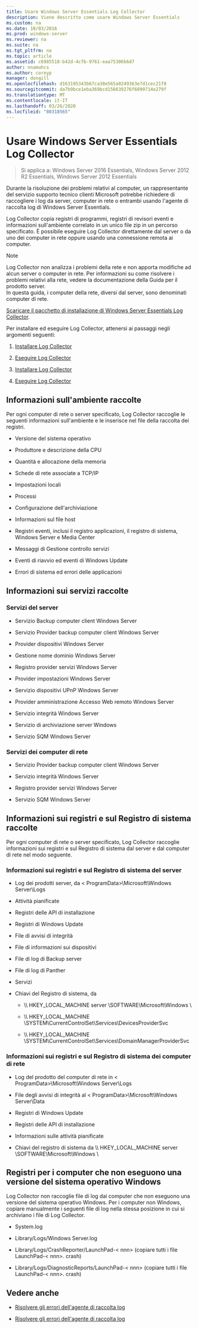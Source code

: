 ```yaml
---
title: Usare Windows Server Essentials Log Collector
description: Viene descritto come usare Windows Server Essentials
ms.custom: na
ms.date: 10/03/2016
ms.prod: windows-server
ms.reviewer: na
ms.suite: na
ms.tgt_pltfrm: na
ms.topic: article
ms.assetid: c6985518-b42d-4cfb-9761-eaa75306b6d7
author: nnamuhcs
ms.author: coreyp
manager: dongill
ms.openlocfilehash: d163195343b67ca38e565a0249363e7d1cec21f8
ms.sourcegitcommit: da7b9bce1eba369bcd156639276f6899714e279f
ms.translationtype: MT
ms.contentlocale: it-IT
ms.lasthandoff: 03/26/2020
ms.locfileid: "80318565"
---
```

# <a name="use-the-windows-server-essentials-log-collector"></a>Usare Windows Server Essentials Log Collector

>Si applica a: Windows Server 2016 Essentials, Windows Server 2012 R2 Essentials, Windows Server 2012 Essentials

Durante la risoluzione dei problemi relativi al computer, un rappresentante del servizio supporto tecnico clienti Microsoft potrebbe richiedere di raccogliere i log da server, computer in rete o entrambi usando l'agente di raccolta log di Windows Server Essentials.  
  
 Log Collector copia registri di programmi, registri di revisori eventi e informazioni sull'ambiente correlato in un unico file zip in un percorso specificato. È possibile eseguire Log Collector direttamente dal server o da uno dei computer in rete oppure usando una connessione remota ai computer.  
  
> [!NOTE]
>Log Collector non analizza i problemi della rete e non apporta modifiche ad alcun server o computer in rete. Per informazioni su come risolvere i problemi relativi alla rete, vedere la documentazione della Guida per il prodotto server.  
>In questa guida, i computer della rete, diversi dal server, sono denominati computer di rete.  
>
>[Scaricare il pacchetto di installazione di Windows Server Essentials Log Collector](https://www.microsoft.com/download/details.aspx?id=34821).  
  
 Per installare ed eseguire Log Collector, attenersi ai passaggi negli argomenti seguenti:  
  

1. [Installare Log Collector](Install-the-Windows-Server-Essentials-Log-Collector.md)  
  
2. [Eseguire Log Collector](Run-the-Windows-Server-Essentials-Log-Collector.md)  

3. [Installare Log Collector](../support/Install-the-Windows-Server-Essentials-Log-Collector.md)  
  
4. [Eseguire Log Collector](../support/Run-the-Windows-Server-Essentials-Log-Collector.md)  


## <a name="environment-information-collected"></a>Informazioni sull'ambiente raccolte  
 Per ogni computer di rete o server specificato, Log Collector raccoglie le seguenti informazioni sull'ambiente e le inserisce nel file della raccolta dei registri.  
  
-   Versione del sistema operativo  
  
-   Produttore e descrizione della CPU  
  
-   Quantità e allocazione della memoria  
  
-   Schede di rete associate a TCP/IP  
  
-   Impostazioni locali  
  
-   Processi  
  
-   Configurazione dell'archiviazione  
  
-   Informazioni sul file host  
  
-   Registri eventi, inclusi il registro applicazioni, il registro di sistema, Windows Server e Media Center  
  
-   Messaggi di Gestione controllo servizi  
  
-   Eventi di riavvio ed eventi di Windows Update  
  
-   Errori di sistema ed errori delle applicazioni  
  
## <a name="services-information-collected"></a>Informazioni sui servizi raccolte  
  
### <a name="server-services"></a>Servizi del server  
  
-   Servizio Backup computer client Windows Server  
  
-   Servizio Provider backup computer client Windows Server  
  
-   Provider dispositivi Windows Server  
  
-   Gestione nome dominio Windows Server  
  
-   Registro provider servizi Windows Server  
  
-   Provider impostazioni Windows Server  
  
-   Servizio dispositivi UPnP Windows Server  
  
-   Provider amministrazione Accesso Web remoto Windows Server  
  
-   Servizio integrità Windows Server  
  
-   Servizio di archiviazione server Windows  
  
-   Servizio SQM Windows Server  
  
### <a name="network-computer-services"></a>Servizi dei computer di rete  
  
-   Servizio Provider backup computer client Windows Server  
  
-   Servizio integrità Windows Server  
  
-   Registro provider servizi Windows Server  
  
-   Servizio SQM Windows Server  
  
## <a name="logs-and-registry-information-collected"></a>Informazioni sui registri e sul Registro di sistema raccolte  
 Per ogni computer di rete o server specificato, Log Collector raccoglie informazioni sui registri e sul Registro di sistema dal server e dal computer di rete nel modo seguente.  
  
### <a name="server-logs-and-registry-information"></a>Informazioni sui registri e sul Registro di sistema del server  
  
-   Log dei prodotti server, da < ProgramData\>\Microsoft\Windows Server\Logs  
  
-   Attività pianificate  
  
-   Registri delle API di installazione  
  
-   Registri di Windows Update  
  
-   File di avvisi di integrità  
  
-   File di informazioni sui dispositivi  
  
-   File di log di Backup server  
  
-   File di log di Panther  
  
-   Servizi  
  
-   Chiavi del Registro di sistema, da  
  
    -   \\\ HKEY_LOCAL_MACHINE server \SOFTWARE\Microsoft\Windows \  
  
    -   \\\ HKEY_LOCAL_MACHINE \SYSTEM\CurrentControlSet\Services\DevicesProviderSvc  
  
    -   \\\ HKEY_LOCAL_MACHINE \SYSTEM\CurrentControlSet\Services\DomainManagerProviderSvc  
  
### <a name="network-computer-logs-and-registry-information"></a>Informazioni sui registri e sul Registro di sistema dei computer di rete  
  
-   Log del prodotto del computer di rete in < ProgramData\>\Microsoft\Windows Server\Logs  
  
-   File degli avvisi di integrità al < ProgramData\>\Microsoft\Windows Server\Data  
  
-   Registri di Windows Update  
  
-   Registri delle API di installazione  
  
-   Informazioni sulle attività pianificate  
  
-   Chiavi del registro di sistema da \\\ HKEY_LOCAL_MACHINE server \SOFTWARE\Microsoft\Windows \  
  
## <a name="logs-for-computers-that-do-not-run-a-version-of-the-windows-operating-system"></a>Registri per i computer che non eseguono una versione del sistema operativo Windows  
 Log Collector non raccoglie file di log dai computer che non eseguono una versione del sistema operativo Windows. Per i computer non Windows, copiare manualmente i seguenti file di log nella stessa posizione in cui si archiviano i file di Log Collector.  
  
-   System.log  
  
-   Library/Logs/Windows Server.log  
  
-   Library/Logs/CrashReporter/LaunchPad-< nnn\> (copiare tutti i file LaunchPad-< nnn\>. crash)  
  
-   Library/Logs/DiagnosticReports/LaunchPad-< nnn\> (copiare tutti i file LaunchPad-< nnn\>. crash)  
  
## <a name="see-also"></a>Vedere anche  
  

-   [Risolvere gli errori dell'agente di raccolta log](Troubleshoot-Windows-Server-Essentials-Log-Collector-Errors.md)

-   [Risolvere gli errori dell'agente di raccolta log](../support/Troubleshoot-Windows-Server-Essentials-Log-Collector-Errors.md)

